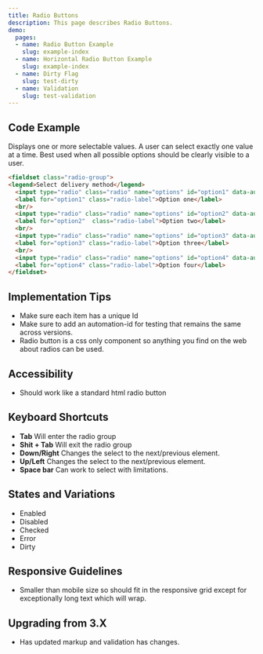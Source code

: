 ```yaml
---
title: Radio Buttons
description: This page describes Radio Buttons.
demo:
  pages:
  - name: Radio Button Example
    slug: example-index
  - name: Horizontal Radio Button Example
    slug: example-index
  - name: Dirty Flag
    slug: test-dirty
  - name: Validation
    slug: test-validation
---
```


## Code Example

Displays one or more selectable values. A user can select exactly one value at a time. Best used when all possible options should be clearly visible to a user.

```html
<fieldset class="radio-group">
<legend>Select delivery method</legend>
  <input type="radio" class="radio" name="options" id="option1" data-automation-id="page-field-radio-1" value="option1" />
  <label for="option1" class="radio-label">Option one</label>
  <br/>
  <input type="radio" class="radio" name="options" id="option2" data-automation-id="page-field-radio-2" value="option1" checked="true" />
  <label for="option2"  class="radio-label">Option two</label>
  <br/>
  <input type="radio" class="radio" name="options" id="option3" data-automation-id="page-field-radio-3" value="option3" />
  <label for="option3" class="radio-label">Option three</label>
  <br/>
  <input type="radio" class="radio" name="options" id="option4" data-automation-id="page-field-radio-4" value="delivery" disabled="true" />
  <label for="option4" class="radio-label">Option four</label>
</fieldset>
```

## Implementation Tips

- Make sure each item has a unique Id
- Make sure to add an automation-id for testing that remains the same across versions.
- Radio button is a css only component so anything you find on the web about radios can be used.

## Accessibility

-  Should work like a standard html radio button

## Keyboard Shortcuts

-  **Tab** Will enter the radio group
-  **Shit + Tab** Will exit the radio group
-  **Down/Right** Changes the select to the next/previous element.
-  **Up/Left** Changes the select to the next/previous element.
-  **Space bar** Can work to select with limitations.

## States and Variations

- Enabled
- Disabled
- Checked
- Error
- Dirty

## Responsive Guidelines

- Smaller than mobile size so should fit in the responsive grid except for exceptionally long text which will wrap.

## Upgrading from 3.X

- Has updated markup and validation has changes.
